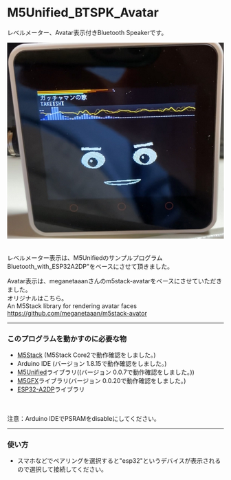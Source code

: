 # M5Unified_BTSPK_Avatar
レベルメーター、Avatar表示付きBluetooth Speakerです。


![画像1](images/image1.png)<br><br>


レベルメーター表示は、M5UnifiedのサンプルプログラムBluetooth_with_ESP32A2DP"をベースにさせて頂きました。

Avatar表示は、meganetaaanさんのm5stack-avatarをベースにさせていただきました。<br>
オリジナルはこちら。<br>
An M5Stack library for rendering avatar faces <https://github.com/meganetaaan/m5stack-avator><br>

---
### このプログラムを動かすのに必要な物 ###
* [M5Stack](http://www.m5stack.com/ "Title") (M5Stack Core2で動作確認をしました。)<br>
* Arduino IDE (バージョン 1.8.15で動作確認をしました。)<br>
* [M5Unified](https://github.com/m5stack/M5Unified/tree/develop/ "Title")ライブラリ((バージョン 0.0.7で動作確認をしました。))<br>
* [M5GFX](https://github.com/m5stack/M5GFX/tree/develop/ "Title")ライブラリ(バージョン 0.0.20で動作確認をしました。)<br>
* [ESP32-A2DP](https://github.com/pschatzmann/ESP32-A2DP/ "Title")ライブラリ<br>
<br><br>

注意：Arduino IDEでPSRAMをdisableにしてください。<br>

---

### 使い方 ###
* スマホなどでペアリングを選択すると"esp32"というデバイスが表示されるので選択して接続してください。
<br><br>

